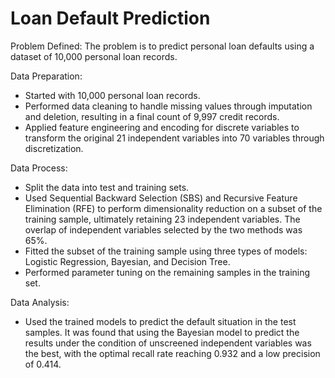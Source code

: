 # Loan Default Prediction
Problem Defined:
The problem is to predict personal loan defaults using a dataset of 10,000 personal loan records.

Data Preparation:
- Started with 10,000 personal loan records.
- Performed data cleaning to handle missing values through imputation and deletion, resulting in a final count of 9,997 credit records.
- Applied feature engineering and encoding for discrete variables to transform the original 21 independent variables into 70 variables through discretization.

Data Process:
- Split the data into test and training sets.
- Used Sequential Backward Selection (SBS) and Recursive Feature Elimination (RFE) to perform dimensionality reduction on a subset of the training sample, ultimately retaining 23 independent variables. The overlap of independent variables selected by the two methods was 65%.
- Fitted the subset of the training sample using three types of models: Logistic Regression, Bayesian, and Decision Tree.
- Performed parameter tuning on the remaining samples in the training set.

Data Analysis:
- Used the trained models to predict the default situation in the test samples. It was found that using the Bayesian model to predict the results under the condition of unscreened independent variables was the best, with the optimal recall rate reaching 0.932 and a low precision of 0.414.
